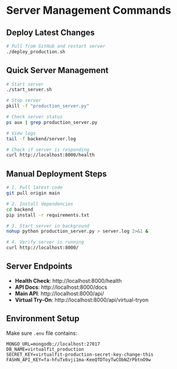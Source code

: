 # Server Management Commands

## Deploy Latest Changes
```bash
# Pull from GitHub and restart server
./deploy_production.sh
```

## Quick Server Management
```bash
# Start server
./start_server.sh

# Stop server
pkill -f "production_server.py"

# Check server status
ps aux | grep production_server.py

# View logs
tail -f backend/server.log

# Check if server is responding
curl http://localhost:8000/health
```

## Manual Deployment Steps
```bash
# 1. Pull latest code
git pull origin main

# 2. Install dependencies
cd backend
pip install -r requirements.txt

# 3. Start server in background
nohup python production_server.py > server.log 2>&1 &

# 4. Verify server is running
curl http://localhost:8000/
```

## Server Endpoints
- **Health Check**: http://localhost:8000/health
- **API Docs**: http://localhost:8000/docs
- **Main API**: http://localhost:8000/api/
- **Virtual Try-On**: http://localhost:8000/api/virtual-tryon

## Environment Setup
Make sure `.env` file contains:
```
MONGO_URL=mongodb://localhost:27017
DB_NAME=virtualfit_production
SECRET_KEY=virtualfit-production-secret-key-change-this
FASHN_API_KEY=fa-hfuTx6vji1ma-KeeQTDToyTwCObNZrPbtnO9w
```
